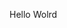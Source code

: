 Hello Wolrd
































































































































































































































































































































































































































































































































































































































































































































































































































































































































































































































































































































































